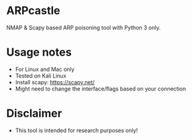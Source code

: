 # ARPcastle
NMAP & Scapy based ARP poisoning tool with Python 3 only.

# Usage notes
* For Linux and Mac only
* Tested on Kali Linux
* Install scapy: https://scapy.net/
* Might need to change the interface/flags based on your connection

# Disclaimer
* This tool is intended for research purposes only!
